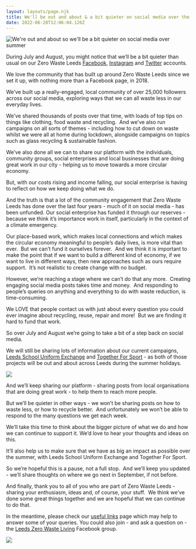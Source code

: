 ```yaml
---
layout: layouts/page.njk
title: We'll be out and about & a bit quieter on social media over the summer
date: 2022-06-28T12:06:04.126Z
---
```



![We're out and about so we'll be a bit quieter on social media over summer](/uploads/website.png)

During July and August, you might notice that we’ll be a bit quieter than usual on our Zero Waste Leeds [Facebook](https://www.facebook.com/zerowasteleeds), [Instagram](https://www.instagram.com/zerowasteleeds/) and [Twitter](https://twitter.com/ZeroWasteLeeds) accounts.

We love the community that has built up around Zero Waste Leeds since we set it up, with nothing more than a Facebook page, in 2018.

We’ve built up a really-engaged, local community of over 25,000 followers across our social media, exploring ways that we can all waste less in our everyday lives.



We’ve shared thousands of posts over that time, with loads of top tips on things like clothing, food waste and recycling.  And we’ve also run campaigns on all sorts of themes - including how to cut down on waste whilst we were all at home during lockdown, alongside campaigns on topics such as glass recycling & sustainable fashion.

We’ve also done all we can to share our platform with the individuals, community groups, social enterprises and local businesses that are doing great work in our city - helping us to move towards a more circular economy.  

But, with our costs rising and income falling, our social enterprise is having to reflect on how we keep doing what we do.

And the truth is that a lot of the community engagement that Zero Waste Leeds has done over the last four years - much of it on social media - has been unfunded. Our social enterprise has funded it through our reserves - because we think it’s importance work in itself, particularly in the context of a climate emergency. 

Our place-based work, which makes local connections and which makes the circular economy meaningful to people’s daily lives, is more vital than ever.  But we can’t fund it ourselves forever.  And we think it is important to make the point that if we want to build a different kind of economy, if we want to live in different ways, then new approaches such as ours require support.  It’s not realistic to create change with no budget. 

However, we’re reaching a stage where we can’t do that any more.  Creating engaging social media posts takes time and money.  And responding to people’s queries on anything and everything to do with waste reduction, is time-consuming.  

We LOVE that people contact us with just about every question you could ever imagine about recycling, reuse, repair and more!  But we are finding it hard to fund that work.

So over July and August we’re going to take a bit of a step back on social media.  

We will still be sharing lots of information about our current campaigns, [Leeds School Uniform Exchange](https://www.zerowasteleeds.org.uk/projects/school-uniform-exchange/) and [Together For Sport](https://www.zerowasteleeds.org.uk/projects/together-for-sport/) - as both of those projects will be out and about across Leeds during the summer holidays.

![](/uploads/untitled-design-6-.png)

And we’ll keep sharing our platform - sharing posts from local organisations that are doing great work - to help them to reach more people.

But we’ll be quieter in other ways - we won’t be sharing posts on how to waste less, or how to recycle better.  And unfortunately we won’t be able to respond to the many questions we get each week. 

We’ll take this time to think about the bigger picture of what we do and how we can continue to support it. We’d love to hear your thoughts and ideas on this.

It’ll also help us to make sure that we have as big an impact as possible over the summer, with Leeds School Uniform Exchange and Together For Sport.

So we’re hopeful this is a pause, not a full stop.  And we’ll keep you updated - we’ll share thoughts on where we go next in September, if not before.

And finally, thank you to all of you who are part of Zero Waste Leeds - sharing your enthusiasm, ideas and, of course, your stuff.  We think we’ve done some great things together and we are hopeful that we can continue to do that.    

In the meantime, please check our [useful links](https://www.zerowasteleeds.org.uk/pages/thank-you-for-getting-in-touch-here-are-some-useful-links-to-more-info/) page which may help to answer some of your queries. You could also join - and ask a question on - the [Leeds Zero Waste Living](https://www.facebook.com/groups/495949467411600) Facebook group.





![](/uploads/copy-of-facebook-cover-2-.png)